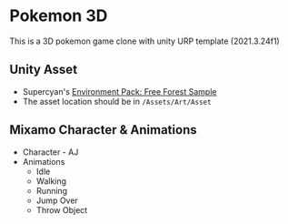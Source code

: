 # Pokemon 3D

This is a 3D pokemon game clone with unity URP template (2021.3.24f1)

## Unity Asset
* Supercyan's [Environment Pack: Free Forest Sample](https://assetstore.unity.com/packages/3d/vegetation/environment-pack-free-forest-sample-168396)
* The asset location should be in `/Assets/Art/Asset`

## Mixamo Character & Animations
* Character - AJ
* Animations
  * Idle
  * Walking
  * Running
  * Jump Over
  * Throw Object